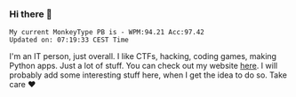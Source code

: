 ### Hi there 👋
<!-- PB START -->
```
My current MonkeyType PB is - WPM:94.21 Acc:97.42
Updated on: 07:19:33 CEST Time
```
<!-- PB END -->
I'm an IT person, just overall. I like CTFs, hacking, coding games, making Python apps. Just a lot of stuff.
You can check out my website [here](https://skill3472.github.io/).
I will probably add some interesting stuff here, when I get the idea to do so. Take care ❤️
